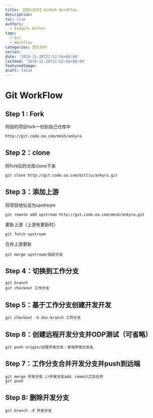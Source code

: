 ```yaml
---
title: 【团队协作】GitHub WorkFlow
description:
toc: true
authors:
  - Example Author
tags: 
  - Git
  - Workflow
categories: 团队协作
series:
date: '2019-11-20T22:52:56+08:00'
lastmod: '2019-11-20T22:52:56+08:00'
featuredImage:
draft: false
---
```


# Git WorkFlow

## Step 1 : Fork

将目的项目fork一份到自己仓库中

``` shell
http://git.code.oa.com/mesh/ankyra
```

## Step 2：clone

将fork后的仓库clone下来

``` shell
git clone http://git.code.oa.com/bitliu/ankyra.git
```

## Step 3：添加上游

将项目地址设为upstream

``` shell
git remote add upstream http://git.code.oa.com/mesh/ankyra.git
```

更新上游（上游有更新时）

```shell
git fetch upstream
```

合并上游更新

``` shell
git merge upstream/指定分支
```

## Step 4：切换到工作分支

``` shell
git branch 
git checkout 工作分支
```

## Step 5：基于工作分支创建开发开发

```shell
git checkout -b dev-branch 工作分支
```

## Step 6：创建远程开发分支并ODP测试（可省略）

``` shell
git push origin/远程开发分支：本地开发分支名
```

## Step 7：工作分支合并开发分支并push到远端

```shell
git merge 开发分支 //开发分支add、commit之后合并
git push
```

## Step 8: 删除开发分支

``` shell
git branch -d 开发分支
```

